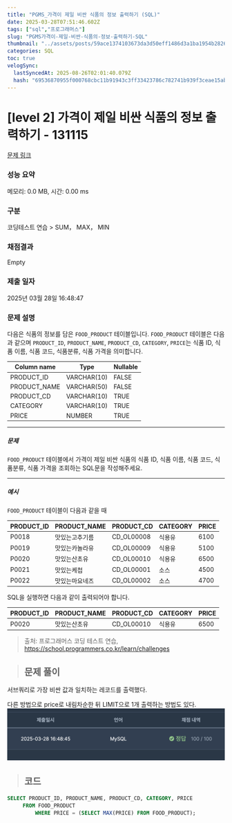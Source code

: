 ```yaml
---
title: "PGMS_가격이 제일 비싼 식품의 정보 출력하기 (SQL)"
date: 2025-03-28T07:51:46.602Z
tags: ["sql","프로그래머스"]
slug: "PGMS가격이-제일-비싼-식품의-정보-출력하기-SQL"
thumbnail: "../assets/posts/59ace1374103673da3d50eff1486d3a1ba1954b2826daa632f4c7ac25168978e.png"
categories: SQL
toc: true
velogSync:
  lastSyncedAt: 2025-08-26T02:01:40.079Z
  hash: "69536870955f000768cbc11b91943c3ff33423786c782741b939f3ceae15ab2d"
---
```


# [level 2] 가격이 제일 비싼 식품의 정보 출력하기 - 131115 
 
 [문제 링크](https://school.programmers.co.kr/learn/courses/30/lessons/131115) 
 
 ### 성능 요약
 
 메모리: 0.0 MB, 시간: 0.00 ms
 
 ### 구분
 
 코딩테스트 연습 > SUM， MAX， MIN
 
 ### 채점결과
 
 Empty
 
 ### 제출 일자
 
 2025년 03월 28일 16:48:47
 
 ### 문제 설명
 
 <p>다음은 식품의 정보를 담은 <code>FOOD_PRODUCT</code> 테이블입니다. <code>FOOD_PRODUCT</code> 테이블은 다음과 같으며 <code>PRODUCT_ID</code>, <code>PRODUCT_NAME</code>, <code>PRODUCT_CD</code>, <code>CATEGORY</code>, <code>PRICE</code>는 식품 ID, 식품 이름, 식품 코드, 식품분류, 식품 가격을 의미합니다.</p>
 <table class="table">
         <thead><tr>
 <th>Column name</th>
 <th>Type</th>
 <th>Nullable</th>
 </tr>
 </thead>
         <tbody><tr>
 <td>PRODUCT_ID</td>
 <td>VARCHAR(10)</td>
 <td>FALSE</td>
 </tr>
 <tr>
 <td>PRODUCT_NAME</td>
 <td>VARCHAR(50)</td>
 <td>FALSE</td>
 </tr>
 <tr>
 <td>PRODUCT_CD</td>
 <td>VARCHAR(10)</td>
 <td>TRUE</td>
 </tr>
 <tr>
 <td>CATEGORY</td>
 <td>VARCHAR(10)</td>
 <td>TRUE</td>
 </tr>
 <tr>
 <td>PRICE</td>
 <td>NUMBER</td>
 <td>TRUE</td>
 </tr>
 </tbody>
       </table>
 <hr>
 
 <h5>문제</h5>
 
 <p><code>FOOD_PRODUCT</code> 테이블에서 가격이 제일 비싼 식품의 식품 ID, 식품 이름, 식품 코드, 식품분류, 식품 가격을 조회하는 SQL문을 작성해주세요. </p>
 
 <hr>
 
 <h5>예시</h5>
 
 <p><code>FOOD_PRODUCT</code> 테이블이 다음과 같을 때</p>
 <table class="table">
         <thead><tr>
 <th>PRODUCT_ID</th>
 <th>PRODUCT_NAME</th>
 <th>PRODUCT_CD</th>
 <th>CATEGORY</th>
 <th>PRICE</th>
 </tr>
 </thead>
         <tbody><tr>
 <td>P0018</td>
 <td>맛있는고추기름</td>
 <td>CD_OL00008</td>
 <td>식용유</td>
 <td>6100</td>
 </tr>
 <tr>
 <td>P0019</td>
 <td>맛있는카놀라유</td>
 <td>CD_OL00009</td>
 <td>식용유</td>
 <td>5100</td>
 </tr>
 <tr>
 <td>P0020</td>
 <td>맛있는산초유</td>
 <td>CD_OL00010</td>
 <td>식용유</td>
 <td>6500</td>
 </tr>
 <tr>
 <td>P0021</td>
 <td>맛있는케첩</td>
 <td>CD_OL00001</td>
 <td>소스</td>
 <td>4500</td>
 </tr>
 <tr>
 <td>P0022</td>
 <td>맛있는마요네즈</td>
 <td>CD_OL00002</td>
 <td>소스</td>
 <td>4700</td>
 </tr>
 </tbody>
       </table>
 <p>SQL을 실행하면 다음과 같이 출력되어야 합니다.</p>
 <table class="table">
         <thead><tr>
 <th>PRODUCT_ID</th>
 <th>PRODUCT_NAME</th>
 <th>PRODUCT_CD</th>
 <th>CATEGORY</th>
 <th>PRICE</th>
 </tr>
 </thead>
         <tbody><tr>
 <td>P0020</td>
 <td>맛있는산초유</td>
 <td>CD_OL00010</td>
 <td>식용유</td>
 <td>6500</td>
 </tr>
 </tbody>
       </table>
 
 > 출처: 프로그래머스 코딩 테스트 연습, https://school.programmers.co.kr/learn/challenges
 
> ## 문제 풀이

서브쿼리로 가장 비싼 값과 일치하는 레코드를 출력했다.

다른 방법으로 price로 내림차순한 뒤 LIMIT으로 1개 출력하는 방법도 있다.
![](/assets/posts/59ace1374103673da3d50eff1486d3a1ba1954b2826daa632f4c7ac25168978e.png)

> ## 코드

```sql
SELECT PRODUCT_ID, PRODUCT_NAME, PRODUCT_CD, CATEGORY, PRICE
     FROM FOOD_PRODUCT
         WHERE PRICE = (SELECT MAX(PRICE) FROM FOOD_PRODUCT);
```